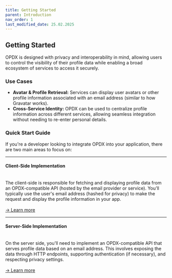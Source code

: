 ```yaml
---
title: Getting Started
parent: Introduction
nav_order: 1
last_modified_date: 25.02.2025
---
```


## Getting Started

OPDX is designed with privacy and interoperability in mind, allowing users to control the visibility of their profile data while enabling a broad ecosystem of services to access it securely.

### Use Cases
- **Avatar & Profile Retrieval:** Services can display user avatars or other profile information associated with an email address (similar to how Gravatar works).
- **Cross-Service Identity:** OPDX can be used to centralize profile information across different services, allowing seamless integration without needing to re-enter personal details.

### Quick Start Guide
If you're a developer looking to integrate OPDX into your application, there are two main areas to focus on:

---

#### Client-Side Implementation
\
The client-side is responsible for fetching and displaying profile data from an OPDX-compatible API (hosted by the email provider or service). You’ll typically use the user's email address (hashed for privacy) to make the request and display the profile information in your app.\
\
[→ Learn more](/docs/introduction)

---

#### Server-Side Implementation
\
On the server side, you'll need to implement an OPDX-compatible API that serves profile data based on an email address. This involves exposing the data through HTTP endpoints, supporting authentication (if necessary), and respecting privacy settings.\
\
[→ Learn more](/docs/introduction)
